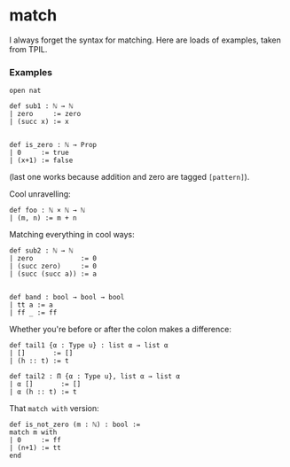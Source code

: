 # match

I always forget the syntax for matching. Here are loads of examples, taken from TPIL.

### Examples

```lean
open nat

def sub1 : ℕ → ℕ
| zero     := zero
| (succ x) := x


def is_zero : ℕ → Prop
| 0     := true
| (x+1) := false
```
(last one works because addition and zero are tagged `[pattern]`).

Cool unravelling:
```lean
def foo : ℕ × ℕ → ℕ
| (m, n) := m + n
```


Matching everything in cool ways:

```lean
def sub2 : ℕ → ℕ
| zero            := 0
| (succ zero)     := 0
| (succ (succ a)) := a


def band : bool → bool → bool
| tt a := a
| ff _ := ff
```

Whether you're before or after the colon makes a difference:

```lean
def tail1 {α : Type u} : list α → list α
| []       := []
| (h :: t) := t

def tail2 : Π {α : Type u}, list α → list α
| α []       := []
| α (h :: t) := t
```

That `match with` version:

```lean
def is_not_zero (m : ℕ) : bool :=
match m with
| 0     := ff
| (n+1) := tt
end
```

